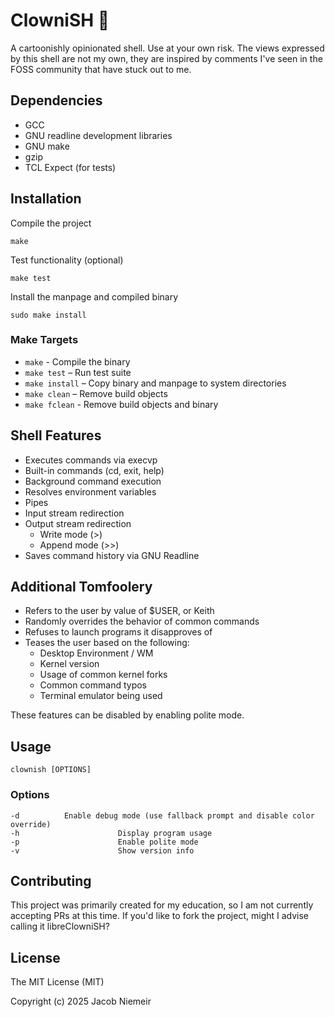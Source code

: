 # ClowniSH 🤡 
A cartoonishly opinionated shell. Use at your own risk.
The views expressed by this shell are not my own, they are inspired by comments I've seen in the FOSS community that have stuck out to me.

## Dependencies
* GCC
* GNU readline development libraries
* GNU make
* gzip
* TCL Expect (for tests)

## Installation
Compile the project
```
make
```
Test functionality (optional)
```
make test
```
Install the manpage and compiled binary
```
sudo make install
```

### Make Targets 
- `make` - Compile the binary
- `make test` – Run test suite
- `make install` – Copy binary and manpage to system directories
- `make clean` – Remove build objects
- `make fclean` - Remove build objects and binary

## Shell Features
* Executes commands via execvp
* Built-in commands (cd, exit, help)
* Background command execution
* Resolves environment variables
* Pipes
* Input stream redirection
* Output stream redirection
	* Write mode (>)
	* Append mode (>>)
* Saves command history via GNU Readline

## Additional Tomfoolery
* Refers to the user by value of $USER, or Keith
* Randomly overrides the behavior of common commands
* Refuses to launch programs it disapproves of
* Teases the user based on the following:
	* Desktop Environment / WM
	* Kernel version
	* Usage of common kernel forks
	* Common command typos
	* Terminal emulator being used

These features can be disabled by enabling polite mode.

## Usage
```
clownish [OPTIONS]
```

### Options
```
-d			Enable debug mode (use fallback prompt and disable color override)
-h                      Display program usage
-p                      Enable polite mode
-v                      Show version info
```

## Contributing
This project was primarily created for my education, so I am not currently accepting PRs at this time. If you'd like to fork the project, might I advise calling it libreClowniSH?

## License
The MIT License (MIT)

Copyright (c) 2025 Jacob Niemeir
